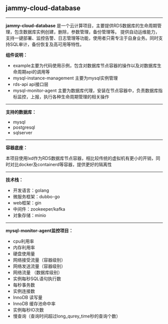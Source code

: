 ## jammy-cloud-database

-----------------------
**jammy-cloud-database** 是一个云计算项目，主要提供RDS数据库的生命周期管理，包含数据库实例创建，删除，参数管理，备份管理等。
提供自动运维能力，支持一键部署、监控告警、日志管理等功能，使用者只需专注于自身业务。同时支持SQL审计，备份恢复及高可用等特性。

**组件说明：**
- example主要为代码使用示例，包含对数据库节点容器的操作以及对数据库生命周期api的调用等
- mysql-instance-management 主要为mysql实例管理
- rds-api api接口层
- mysql-monitor-agent 主要为数据库代理，安装在节点容器中，负责数据库指标监控，上报，执行各种生命周期管理的相关操作

-------------------------
**支持的数据库：**
- mysql
- postgresql
- sqlserver
-------------------------
**容器底座：**

本项目使用lxd作为RDS数据库节点容器，相比较传统的虚拟机有更小的开销，同时对比docker及containerd等容器，提供更好的隔离性

-------------------------
**技术栈：**
- 开发语言：golang
- 微服务框架：dubbo-go
- web框架：gin
- 中间件：zookeeper/kafka
- 对象存储：minio

--------------------------
**mysql-monitor-agent监控项目：**

- cpu利用率
- 内存利用率
- 硬盘使用量
- 网络接受流量（容器级别）
- 网络发送流量（容器级别）
- 网络流量 （数据库级别）
- 实例每秒SQL语句执行数
- 每秒事务数
- 实例连接数
- InnoDB 读写量
- InnoDB 缓存池命中率
- 实例每秒IO次数
- 慢查询（查询时间超过long_qurey_time秒的查询个数）

